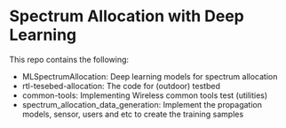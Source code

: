 # Spectrum Allocation with Deep Learning

This repo contains the following:
- MLSpectrumAllocation: Deep learning models for spectrum allocation
- rtl-tesebed-allocation: The code for (outdoor) testbed
- common-tools: Implementing Wireless common tools test (utilities)
- spectrum_allocation_data_generation: Implement the propagation models, sensor, users and etc to create the training samples
